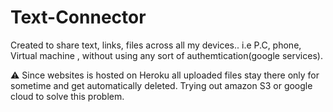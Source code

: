 # Text-Connector
Created to share text, links, files across all my devices.. i.e P.C, phone, Virtual machine , without using any sort of authemtication(google services).

⚠ Since websites is hosted on Heroku all uploaded files stay there only for sometime and get automatically deleted. Trying out amazon S3 or google cloud to solve this problem.